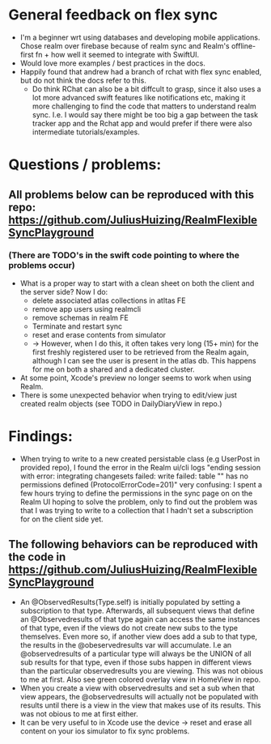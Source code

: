 # General feedback on flex sync 
* I'm a beginner wrt using databases and developing mobile applications. Chose realm over firebase because of realm sync and Realm's offline-first fn + how well it seemed to integrate with SwiftUI.
* Would love more examples / best practices in the docs.
* Happily found that andrew had a branch of rchat with flex sync enabled, but do not think the docs refer to this.
  * Do think RChat can also be a bit diffcult to grasp, since it also uses a lot more advanced swift features like notifications etc, making it more challenging to find the code that matters to understand realm sync. I.e. I would say there might be too big a gap between the task tracker app and the Rchat app and would prefer if there were also intermediate tutorials/examples.

# Questions / problems:
## All problems below can be reproduced with this repo: https://github.com/JuliusHuizing/RealmFlexibleSyncPlayground
### (There are TODO's in the swift code pointing to where the problems occur)
* What is a proper way to start with a clean sheet on both the client and the server side? Now I do:
  * delete associated atlas collections in atltas FE
  * remove app users using realmcli
  * remove schemas in realm FE
  * Terminate and restart sync
  * reset and erase contents from simulator
  * -> However, when I do this, it often takes very long (15+ min) for the first freshly registered user to be retrieved from the Realm again, although I can see the user is present in the atlas db. This happens for me on both a shared and a dedicated cluster.
* At some point, Xcode's preview no longer seems to work when using Realm.
* There is some unexpected behavior when trying to edit/view just created realm objects (see TODO in DailyDiaryView in repo.)
  

# Findings:
* When trying to write to a new created persistable class (e.g UserPost in provided repo), I found the error in the Realm ui/cli logs "ending session with error: integrating changesets failed: write failed: table "<TYPE>" has no permissions defined (ProtocolErrorCode=201)" very confusing: I spent a few hours trying to define the permissions in the sync page on on the Realm UI hoping to solve the problem, only to find out the problem was that I was trying to write to a collection that I hadn't set a subscription for on the client side yet.
## The following behaviors can be reproduced with the code in https://github.com/JuliusHuizing/RealmFlexibleSyncPlayground
* An @ObservedResults(Type.self) is initially populated by setting a subscription to that type. Afterwards, all subsequent views that define an @Observedresults of that type again can access the same instances of that type, even if the views do not create new subs to the type themselves. Even more so, if another view does add a sub to that type, the results in the @obeservedresults var will accumulate. I.e an @observedresults of a particular type will always be the UNION of all sub results for that type, even if those subs happen in different views than the particular observedresults you are viewing. This was not obious to me at first. Also see green colored overlay view in HomeView in repo.
* When you create a view with observedresults and set a sub when that view appears, the @observedresults will actually not be populated with results until there is a view in the view that makes use of its results. This was not obious to me at first either. 
* It can be very useful to in Xcode use the device -> reset and erase all content on your ios simulator to fix sync problems.


